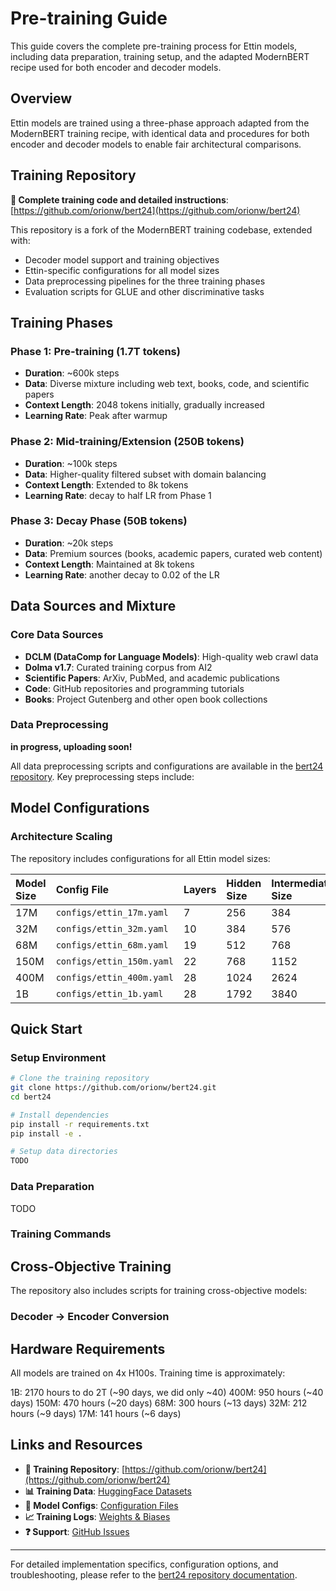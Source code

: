 # Pre-training Guide

This guide covers the complete pre-training process for Ettin models, including data preparation, training setup, and the adapted ModernBERT recipe used for both encoder and decoder models.

## Overview

Ettin models are trained using a three-phase approach adapted from the ModernBERT training recipe, with identical data and procedures for both encoder and decoder models to enable fair architectural comparisons.

## Training Repository

**📖 Complete training code and detailed instructions**: [https://github.com/orionw/bert24](https://github.com/orionw/bert24)

This repository is a fork of the ModernBERT training codebase, extended with:
- Decoder model support and training objectives
- Ettin-specific configurations for all model sizes
- Data preprocessing pipelines for the three training phases
- Evaluation scripts for GLUE and other discriminative tasks

## Training Phases

### Phase 1: Pre-training (1.7T tokens)
- **Duration**: ~600k steps
- **Data**: Diverse mixture including web text, books, code, and scientific papers
- **Context Length**: 2048 tokens initially, gradually increased
- **Learning Rate**: Peak after warmup

### Phase 2: Mid-training/Extension (250B tokens)  
- **Duration**: ~100k steps
- **Data**: Higher-quality filtered subset with domain balancing
- **Context Length**: Extended to 8k tokens
- **Learning Rate**: decay to half LR from Phase 1

### Phase 3: Decay Phase (50B tokens)
- **Duration**: ~20k steps  
- **Data**: Premium sources (books, academic papers, curated web content)
- **Context Length**: Maintained at 8k tokens
- **Learning Rate**: another decay to 0.02 of the LR

## Data Sources and Mixture

### Core Data Sources
- **DCLM (DataComp for Language Models)**: High-quality web crawl data
- **Dolma v1.7**: Curated training corpus from AI2
- **Scientific Papers**: ArXiv, PubMed, and academic publications
- **Code**: GitHub repositories and programming tutorials
- **Books**: Project Gutenberg and other open book collections

### Data Preprocessing
**in progress, uploading soon!**

All data preprocessing scripts and configurations are available in the [bert24 repository](https://github.com/orionw/bert24). Key preprocessing steps include:

## Model Configurations

### Architecture Scaling

The repository includes configurations for all Ettin model sizes:

| Model Size | Config File | Layers | Hidden Size | Intermediate Size | Attention Heads |
|:-----------|:------------|:-------|:------------|:------------------|:----------------|
| 17M        | `configs/ettin_17m.yaml` | 7 | 256 | 384 | 4 |
| 32M        | `configs/ettin_32m.yaml` | 10 | 384 | 576 | 6 |
| 68M        | `configs/ettin_68m.yaml` | 19 | 512 | 768 | 8 |
| 150M       | `configs/ettin_150m.yaml` | 22 | 768 | 1152 | 12 |
| 400M       | `configs/ettin_400m.yaml` | 28 | 1024 | 2624 | 16 |
| 1B         | `configs/ettin_1b.yaml` | 28 | 1792 | 3840 | 28 |


## Quick Start

### Setup Environment

```bash
# Clone the training repository
git clone https://github.com/orionw/bert24.git
cd bert24

# Install dependencies
pip install -r requirements.txt
pip install -e .

# Setup data directories
TODO
```

### Data Preparation

TODO

### Training Commands


## Cross-Objective Training

The repository also includes scripts for training cross-objective models:

### Decoder → Encoder Conversion



## Hardware Requirements
All models are trained on 4x H100s. Training time is approximately:

1B: 2170 hours to do 2T (~90 days, we did only ~40)
400M: 950 hours (~40 days)
150M: 470 hours (~20 days)
68M: 300 hours (~13 days)
32M: 212 hours (~9 days)
17M: 141 hours (~6 days)

## Links and Resources

- **📖 Training Repository**: [https://github.com/orionw/bert24](https://github.com/orionw/bert24)
- **📊 Training Data**: [HuggingFace Datasets](https://huggingface.co/datasets/jhu-clsp)
- **🔧 Model Configs**: [Configuration Files](https://github.com/orionw/bert24/tree/main/configs)
- **📈 Training Logs**: [Weights & Biases](https://wandb.ai/ettin-project)
- **❓ Support**: [GitHub Issues](https://github.com/orionw/bert24/issues)

---

For detailed implementation specifics, configuration options, and troubleshooting, please refer to the [bert24 repository documentation](https://github.com/orionw/bert24/blob/main/README.md). 